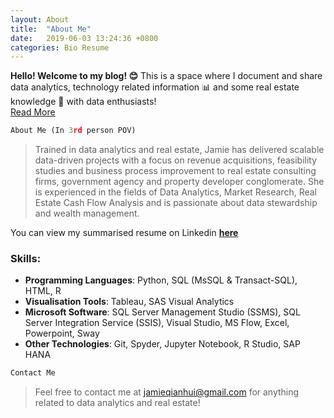 ```yaml
---
layout: About
title:  "About Me"
date:   2019-06-03 13:24:36 +0800
categories: Bio Resume
---
```

**Hello! Welcome to my blog! 😊** This is a space where I document and share 
 data analytics, technology related information 📊 and some real estate knowledge 🏦 with data enthusiasts! <br> [Read More][Read-more]

```python
About Me (In 3rd person POV)
```
> Trained in data analytics and real estate, Jamie has delivered scalable data-driven projects with a focus on revenue acquisitions, feasibility studies and business process improvement to real estate consulting firms, government agency and property developer conglomerate. She is experienced in the fields of Data Analytics, Market Research, Real Estate Cash Flow Analysis and is passionate about data stewardship and wealth management. 

You can view my summarised resume on Linkedin **[here][linkedin-profile]**
 

### Skills:

+ **Programming Languages**: Python, SQL (MsSQL & Transact-SQL), HTML, R
+ **Visualisation Tools**: Tableau, SAS Visual Analytics
+ **Microsoft Software**: 
    SQL Server Management Studio (SSMS), SQL Server Integration Service (SSIS), Visual Studio, MS Flow, Excel, Powerpoint, Sway
+ **Other Technologies**: Git, Spyder, Jupyter Notebook, R Studio, SAP HANA

```python
Contact Me
```
> Feel free to contact me at [jamieqianhui@gmail.com][email-add] for anything related to data analytics and real estate! 

[linkedin-profile]: https://linkedin.com/in/jamieluqianhui/
[email-add]: jamieqianhui@gmail.com
[Read-more]: https://jamieqianhui.github.io/bio/resume/2019/06/03/About-Me.html
